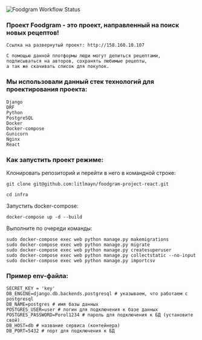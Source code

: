 ![Foodgram Workflow Status](https://github.com/litlmayn/foodgram-project-react/actions/workflows/main.yml/badge.svg?branch=master&event=push)
### Проект Foodgram - это проект, направленный на поиск новых рецептов!

```
Ссылка на развернутый проект: http://158.160.10.107
```
```
С помощью данной плотформы люди могут делиться рецептами, подписываться на авторов, сохранять любимые рецепты,
а так же скачивать список для покупок.
```

### Мы использовали данный стек технологий для проектирования проекта:
```
Django
DRF
Python
PostgreSQL
Docker
Docker-compose
Gunicorn
Nginx
React
```


### Как запустить проект режиме:

Клонировать репозиторий и перейти в него в командной строке:

```
git clone git@github.com:litlmayn/foodgram-project-react.git
```

```
cd infra
```

Запустить docker-compose:

```
docker-compose up -d --build
```

Выполните по очереди команды:

```
sudo docker-compose exec web python manage.py makemigrations
sudo docker-compose exec web python manage.py migrate
sudo docker-compose exec web python manage.py createsuperuser
sudo docker-compose exec web python manage.py collectstatic --no-input
sudo docker-compose exec web python manage.py importcsv
```

### Пример env-файла:

```
SECRET_KEY = 'key'
DB_ENGINE=django.db.backends.postgresql # указываем, что работаем с postgresql
DB_NAME=postgres # имя базы данных
POSTGRES_USER=user # логин для подключения к базе данных
POSTGRES_PASSWORD=Porol1234 # пароль для подключения к БД (установите свой)
DB_HOST=db # название сервиса (контейнера)
DB_PORT=5432 # порт для подключения к БД
```
